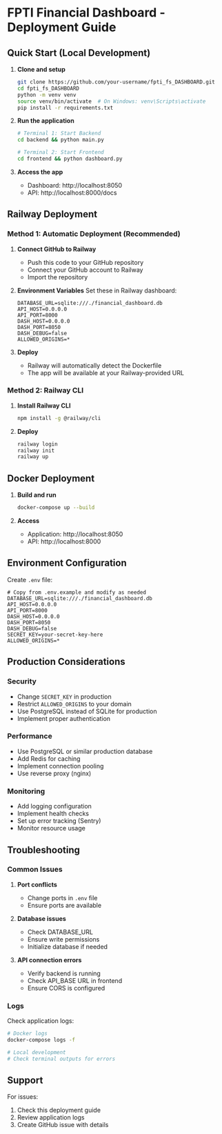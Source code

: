 # FPTI Financial Dashboard - Deployment Guide

## Quick Start (Local Development)

1. **Clone and setup**
   ```bash
   git clone https://github.com/your-username/fpti_fs_DASHBOARD.git
   cd fpti_fs_DASHBOARD
   python -m venv venv
   source venv/bin/activate  # On Windows: venv\Scripts\activate
   pip install -r requirements.txt
   ```

2. **Run the application**
   ```bash
   # Terminal 1: Start Backend
   cd backend && python main.py

   # Terminal 2: Start Frontend
   cd frontend && python dashboard.py
   ```

3. **Access the app**
   - Dashboard: http://localhost:8050
   - API: http://localhost:8000/docs

## Railway Deployment

### Method 1: Automatic Deployment (Recommended)

1. **Connect GitHub to Railway**
   - Push this code to your GitHub repository
   - Connect your GitHub account to Railway
   - Import the repository

2. **Environment Variables**
   Set these in Railway dashboard:
   ```
   DATABASE_URL=sqlite:///./financial_dashboard.db
   API_HOST=0.0.0.0
   API_PORT=8000
   DASH_HOST=0.0.0.0
   DASH_PORT=8050
   DASH_DEBUG=false
   ALLOWED_ORIGINS=*
   ```

3. **Deploy**
   - Railway will automatically detect the Dockerfile
   - The app will be available at your Railway-provided URL

### Method 2: Railway CLI

1. **Install Railway CLI**
   ```bash
   npm install -g @railway/cli
   ```

2. **Deploy**
   ```bash
   railway login
   railway init
   railway up
   ```

## Docker Deployment

1. **Build and run**
   ```bash
   docker-compose up --build
   ```

2. **Access**
   - Application: http://localhost:8050
   - API: http://localhost:8000

## Environment Configuration

Create `.env` file:
```env
# Copy from .env.example and modify as needed
DATABASE_URL=sqlite:///./financial_dashboard.db
API_HOST=0.0.0.0
API_PORT=8000
DASH_HOST=0.0.0.0
DASH_PORT=8050
DASH_DEBUG=false
SECRET_KEY=your-secret-key-here
ALLOWED_ORIGINS=*
```

## Production Considerations

### Security
- Change `SECRET_KEY` in production
- Restrict `ALLOWED_ORIGINS` to your domain
- Use PostgreSQL instead of SQLite for production
- Implement proper authentication

### Performance
- Use PostgreSQL or similar production database
- Add Redis for caching
- Implement connection pooling
- Use reverse proxy (nginx)

### Monitoring
- Add logging configuration
- Implement health checks
- Set up error tracking (Sentry)
- Monitor resource usage

## Troubleshooting

### Common Issues

1. **Port conflicts**
   - Change ports in `.env` file
   - Ensure ports are available

2. **Database issues**
   - Check DATABASE_URL
   - Ensure write permissions
   - Initialize database if needed

3. **API connection errors**
   - Verify backend is running
   - Check API_BASE URL in frontend
   - Ensure CORS is configured

### Logs

Check application logs:
```bash
# Docker logs
docker-compose logs -f

# Local development
# Check terminal outputs for errors
```

## Support

For issues:
1. Check this deployment guide
2. Review application logs
3. Create GitHub issue with details
